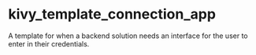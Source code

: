 # kivy_template_connection_app

A template for when a backend solution needs an interface for the user to enter in their credentials.
